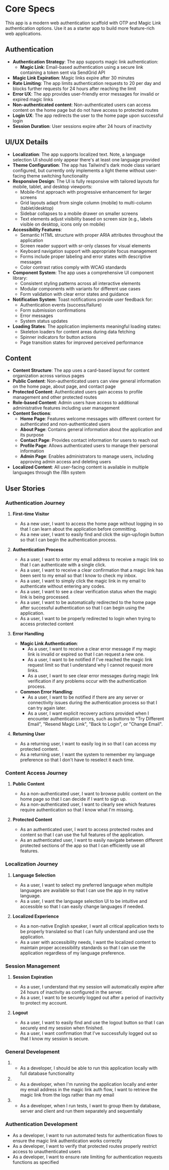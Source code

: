 # Core Specs

This app is a modern web authentication scaffold with OTP and Magic Link authentication options. Use it as a starter app to build more feature-rich web applications.

## Authentication

* **Authentication Strategy**: The app supports magic link authentication:
  * **Magic Link**: Email-based authentication using a secure link containing a token sent via SendGrid API
* **Magic Link Expiration**: Magic links expire after 30 minutes
* **Rate Limiting**: The app limits authentication requests to 20 per day and blocks further requests for 24 hours after reaching the limit
* **Error UX**: The app provides user-friendly error messages for invalid or expired magic links
* **Non-authenticated content**: Non-authenticated users can access content on the home page but do not have access to protected routes
* **Login UX**: The app redirects the user to the home page upon successful login
* **Session Duration**: User sessions expire after 24 hours of inactivity

## UI/UX Details

* **Localization**: The app supports localized text. Note, a language selection UI should only appear there's at least one language provided
* **Theme Configuration**: The app has Tailwind's dark mode class variant configured, but currently only implements a light theme without user-facing theme switching functionality
* **Responsive Design**: The UI is fully responsive with tailored layouts for mobile, tablet, and desktop viewports:
  * Mobile-first approach with progressive enhancement for larger screens
  * Grid layouts adapt from single column (mobile) to multi-column (tablet/desktop)
  * Sidebar collapses to a mobile drawer on smaller screens
  * Text elements adjust visibility based on screen size (e.g., labels visible on desktop, icons only on mobile)
* **Accessibility Features**:
  * Semantic HTML structure with proper ARIA attributes throughout the application
  * Screen reader support with sr-only classes for visual elements
  * Keyboard navigation support with appropriate focus management
  * Forms include proper labeling and error states with descriptive messages
  * Color contrast ratios comply with WCAG standards
* **Component System**: The app uses a comprehensive UI component library:
  * Consistent styling patterns across all interactive elements
  * Modular components with variants for different use cases
  * Form validation with clear error states and guidance
* **Notification System**: Toast notifications provide user feedback for:
  * Authentication events (success/failure)
  * Form submission confirmations
  * Error messages
  * System status updates
* **Loading States**: The application implements meaningful loading states:
  * Skeleton loaders for content areas during data fetching
  * Spinner indicators for button actions
  * Page transition states for improved perceived performance

## Content

* **Content Structure**: The app uses a card-based layout for content organization across various pages
* **Public Content**: Non-authenticated users can view general information on the home page, about page, and contact page
* **Protected Content**: Authenticated users gain access to profile management and other protected routes
* **Role-based Content**: Admin users have access to additional administrative features including user management
* **Content Sections**:
  * **Home Page**: Features welcome messages with different content for authenticated and non-authenticated users
  * **About Page**: Contains general information about the application and its purpose
  * **Contact Page**: Provides contact information for users to reach out
  * **Profile Page**: Allows authenticated users to manage their personal information
  * **Admin Page**: Enables administrators to manage users, including approving admin access and deleting users
* **Localized Content**: All user-facing content is available in multiple languages through the i18n system

## User Stories

### Authentication Journey

1. **First-time Visitor**
   * As a new user, I want to access the home page without logging in so that I can learn about the application before committing.
   * As a new user, I want to easily find and click the sign-up/login button so that I can begin the authentication process.

2. **Authentication Process**   
    * As a user, I want to enter my email address to receive a magic link so that I can authenticate with a single click.
    * As a user, I want to receive a clear confirmation that a magic link has been sent to my email so that I know to check my inbox.
    * As a user, I want to simply click the magic link in my email to authenticate without entering any codes.
    * As a user, I want to see a clear verification status when the magic link is being processed.
    * As a user, I want to be automatically redirected to the home page after successful authentication so that I can begin using the application.
    * As a user, I want to be properly redirected to login when trying to access protected content

3. **Error Handling**
   * **Magic Link Authentication**:
     * As a user, I want to receive a clear error message if my magic link is invalid or expired so that I can request a new one.
     * As a user, I want to be notified if I've reached the magic link request limit so that I understand why I cannot request more links.
     * As a user, I want to see clear error messages during magic link verification if any problems occur with the authentication process.
   * **Common Error Handling**:
     * As a user, I want to be notified if there are any server or connectivity issues during the authentication process so that I can try again later.
     * As a user, I want explicit recovery actions provided when I encounter authentication errors, such as buttons to "Try Different Email", "Resend Magic Link", "Back to Login", or "Change Email".

4. **Returning User**
   * As a returning user, I want to easily log in so that I can access my protected content.
   * As a returning user, I want the system to remember my language preference so that I don't have to reselect it each time.

### Content Access Journey

1. **Public Content**
   * As a non-authenticated user, I want to browse public content on the home page so that I can decide if I want to sign up.
   * As a non-authenticated user, I want to clearly see which features require authentication so that I know what I'm missing.

2. **Protected Content**
   * As an authenticated user, I want to access protected routes and content so that I can use the full features of the application.
   * As an authenticated user, I want to easily navigate between different protected sections of the app so that I can efficiently use all features.

### Localization Journey

1. **Language Selection**
   * As a user, I want to select my preferred language when multiple languages are available so that I can use the app in my native language.
   * As a user, I want the language selection UI to be intuitive and accessible so that I can easily change languages if needed.

2. **Localized Experience**
   * As a non-native English speaker, I want all critical application texts to be properly translated so that I can fully understand and use the application.
   * As a user with accessibility needs, I want the localized content to maintain proper accessibility standards so that I can use the application regardless of my language preference.

### Session Management

1. **Session Expiration**
   * As a user, I understand that my session will automatically expire after 24 hours of inactivity as configured in the server.
   * As a user, I want to be securely logged out after a period of inactivity to protect my account.

2. **Logout**
   * As a user, I want to easily find and use the logout button so that I can securely end my session when finished.
   * As a user, I want confirmation that I've successfully logged out so that I know my session is secure.

### General Development

1. * As a developer, I should be able to run this application locally with full database functionality
2. * As a developer, when I'm running the application locally and enter my email address in the magic link auth flow, I want to retrieve the magic link from the logs rather than my email
3. * As a developer, when I run tests, I want to group them by database, server and client and run them separately and sequentially

### Authentication Development
* As a developer, I want to run automated tests for authentication flows to ensure the magic link authentication works correctly
* As a developer, I want to verify that protected routes properly restrict access to unauthenticated users
* As a developer, I want to ensure rate limiting for authentication requests functions as specified




